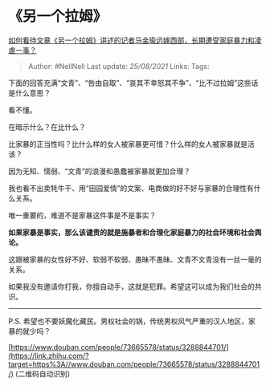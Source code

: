 # 《另一个拉姆》
[如何看待文章《另一个拉姆》讲述的记者马金瑜远嫁西部，长期遭受家庭暴力和凌虐一事？](https://www.zhihu.com/question/443154151/answer/1719266063)

> Author: #NellNell 
> Last update: *25/08/2021* 
> Links:
> Tags: 

下面的回答充满“文青”、“咎由自取”、“哀其不幸怒其不争”、“比不过拉姆”这些话是什么意思？

看不懂。

在暗示什么？在比什么？

比家暴的正当性吗？比什么样的女人被家暴更可惜？什么样的女人被家暴就是活该？

因为无知、懦弱、“文青”的浪漫和愚蠢被家暴就更加合理？

我也看不出卖牦牛干、用“田园爱情”的文案、电商做的好不好与家暴的合理性有什么关系。

唯一重要的，难道不是家暴这件事是不是事实？

**如果家暴是事实，那么该谴责的就是施暴者和合理化家庭暴力的社会环境和社会舆论。**

这跟被家暴的女性好不好、软弱不软弱、愚昧不愚昧、文青不文青没有一丝一毫的关系。

如果我没有邀请你打我，你擅自动手，这就是犯罪。希望这可以成为我们社会的共识。

---

P.S. 希望也不要妖魔化藏民。男权社会的锅，传统男权风气严重的汉人地区，家暴的就少吗？

[https://www.douban.com/people/73665578/status/3288844701/](https://link.zhihu.com/?target=https%3A//www.douban.com/people/73665578/status/3288844701/) (二维码自动识别)

  
  


